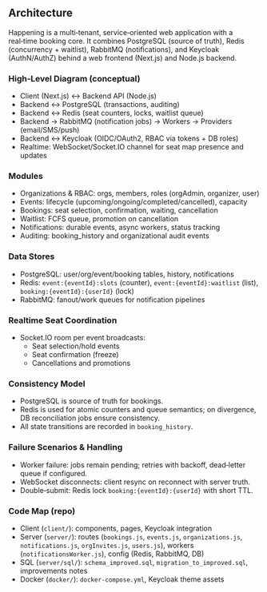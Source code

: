## Architecture

Happening is a multi‑tenant, service‑oriented web application with a real‑time booking core. It combines PostgreSQL (source of truth), Redis (concurrency + waitlist), RabbitMQ (notifications), and Keycloak (AuthN/AuthZ) behind a web frontend (Next.js) and Node.js backend.

### High‑Level Diagram (conceptual)

- Client (Next.js) ↔ Backend API (Node.js)
- Backend ↔ PostgreSQL (transactions, auditing)
- Backend ↔ Redis (seat counters, locks, waitlist queue)
- Backend → RabbitMQ (notification jobs) → Workers → Providers (email/SMS/push)
- Backend ↔ Keycloak (OIDC/OAuth2, RBAC via tokens + DB roles)
- Realtime: WebSocket/Socket.IO channel for seat map presence and updates

### Modules

- Organizations & RBAC: orgs, members, roles (orgAdmin, organizer, user)
- Events: lifecycle (upcoming/ongoing/completed/cancelled), capacity
- Bookings: seat selection, confirmation, waiting, cancellation
- Waitlist: FCFS queue, promotion on cancellation
- Notifications: durable events, async workers, status tracking
- Auditing: booking_history and organizational audit events

### Data Stores

- PostgreSQL: user/org/event/booking tables, history, notifications
- Redis: `event:{eventId}:slots` (counter), `event:{eventId}:waitlist` (list), `booking:{eventId}:{userId}` (lock)
- RabbitMQ: fanout/work queues for notification pipelines

### Realtime Seat Coordination

- Socket.IO room per event broadcasts:
  - Seat selection/hold events
  - Seat confirmation (freeze)
  - Cancellations and promotions

### Consistency Model

- PostgreSQL is source of truth for bookings.
- Redis is used for atomic counters and queue semantics; on divergence, DB reconciliation jobs ensure consistency.
- All state transitions are recorded in `booking_history`.

### Failure Scenarios & Handling

- Worker failure: jobs remain pending; retries with backoff, dead‑letter queue if configured.
- WebSocket disconnects: client resync on reconnect with server truth.
- Double‑submit: Redis lock `booking:{eventId}:{userId}` with short TTL.

### Code Map (repo)

- Client (`client/`): components, pages, Keycloak integration
- Server (`server/`): routes (`bookings.js`, `events.js`, `organizations.js`, `notifications.js`, `orgInvites.js`, `users.js`), workers (`notificationsWorker.js`), config (Redis, RabbitMQ, DB)
- SQL (`server/sql/`): `schema_improved.sql`, `migration_to_improved.sql`, improvements notes
- Docker (`docker/`): `docker-compose.yml`, Keycloak theme assets


